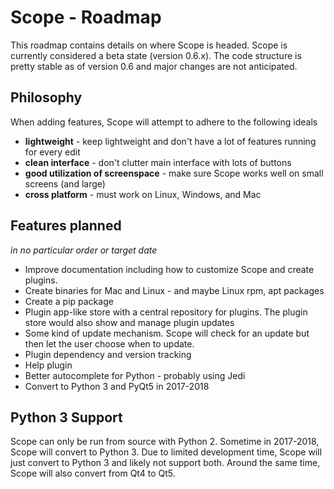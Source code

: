 # Scope - Roadmap
This roadmap contains details on where Scope is headed.  Scope is currently considered a beta state (version 0.6.x). The code structure is pretty stable as of version 0.6 and major changes are not anticipated.

## Philosophy
When adding features, Scope will attempt to adhere to the following ideals
- **lightweight** - keep lightweight and don't have a lot of features running for every edit
- **clean interface** - don't clutter main interface with lots of buttons
- **good utilization of screenspace** - make sure Scope works well on small screens (and large)
- **cross platform** - must work on Linux, Windows, and Mac

## Features planned
*in no particular order or target date*
- Improve documentation including how to customize Scope and create plugins.
- Create binaries for Mac and Linux - and maybe Linux rpm, apt packages
- Create a pip package
- Plugin app-like store with a central repository for plugins.  The plugin store would also show and manage plugin updates
- Some kind of update mechanism.  Scope will check for an update but then let the user choose when to update.
- Plugin dependency and version tracking
- Help plugin
- Better autocomplete for Python - probably using Jedi
- Convert to Python 3 and PyQt5 in 2017-2018

## Python 3 Support
Scope can only be run from source with Python 2.  Sometime in 2017-2018, Scope will convert to Python 3.  Due to limited development time, Scope will just convert to Python 3 and likely not support both.  Around the same time, Scope will also convert from Qt4 to Qt5.